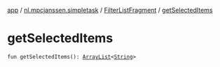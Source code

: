 [app](../../index.md) / [nl.mpcjanssen.simpletask](../index.md) / [FilterListFragment](index.md) / [getSelectedItems](.)

# getSelectedItems

`fun getSelectedItems(): `[`ArrayList`](http://docs.oracle.com/javase/6/docs/api/java/util/ArrayList.html)`<`[`String`](https://kotlinlang.org/api/latest/jvm/stdlib/kotlin/-string/index.html)`>`